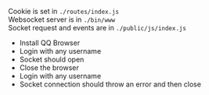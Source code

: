 Cookie is set in `./routes/index.js`  
Websocket server is in `./bin/www`  
Socket request and events are in `./public/js/index.js`  

* Install QQ Browser
* Login with any username 
* Socket should open
* Close the browser
* Login with any username
* Socket connection should throw an error and then close